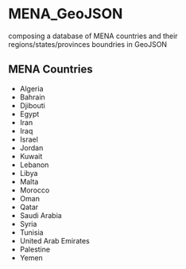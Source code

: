 # MENA_GeoJSON
composing a database of MENA countries and their regions/states/provinces boundries in GeoJSON 

## MENA Countries
- Algeria
- Bahrain
- Djibouti
- Egypt
- Iran
- Iraq
- Israel
- Jordan
- Kuwait
- Lebanon
- Libya
- Malta
- Morocco
- Oman
- Qatar
- Saudi Arabia
- Syria
- Tunisia
- United Arab Emirates
- Palestine
- Yemen
